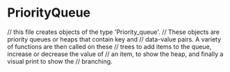 # PriorityQueue

//  this file creates objects of the type 'Priority_queue'.
//  These objects are priority queues or heaps that contain key and 
//  data-value pairs. A variety of functions are then called on these 
//  trees to add items to the queue, increase or decrease the value of 
//  an item, to show the heap, and finally a visual print to show the 
//  branching.

